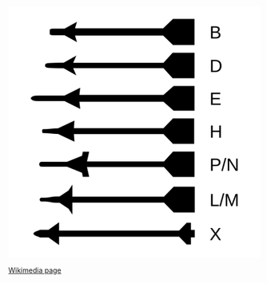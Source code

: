 ![The vector graphic](3-optimized.svg)

[Wikimedia page](https://commons.wikimedia.org/wiki/File:AIM-9_Variants.svg)

